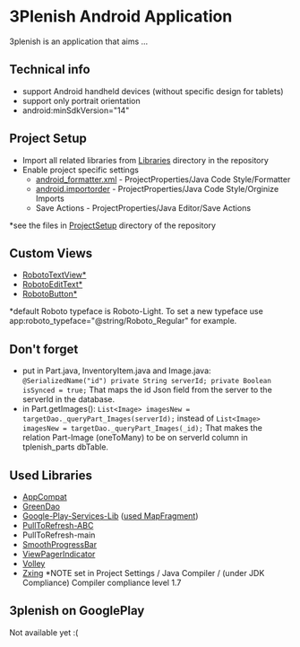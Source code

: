 3Plenish Android Application
=========

3plenish is an application that aims ...

## Technical info
* support Android handheld devices (without specific design for tablets)
* support only portrait orientation
* android:minSdkVersion="14"

## Project Setup
* Import all related libraries from [Libraries](http://gitlab.mentormate.bg/3plenish/3plenish-android/tree/master/Libraries) directory in the repository
* Enable project specific settings
    * [android_formatter.xml](http://gitlab.mentormate.bg/3plenish/3plenish-android/blob/master/ProjectSetup/android_formatter.xml) - ProjectProperties/Java Code Style/Formatter 
    * [android.importorder](http://gitlab.mentormate.bg/3plenish/3plenish-android/blob/master/ProjectSetup/android.importorder) - ProjectProperties/Java Code Style/Orginize Imports
    * Save Actions - ProjectProperties/Java Editor/Save Actions

*see the files in [ProjectSetup](http://gitlab.mentormate.bg/3plenish/3plenish-android/tree/master/ProjectSetup) directory of the repository

## Custom Views
* [RobotoTextView*](http://gitlab.mentormate.bg/3plenish/3plenish-android/blob/master/3plenish/src/com/android/threeplenish/ui/widget/RobotoTextView.java)
* [RobotoEditText*](http://gitlab.mentormate.bg/3plenish/3plenish-android/blob/master/3plenish/src/com/android/threeplenish/ui/widget/RobotoEditText.java)
* [RobotoButton*](http://gitlab.mentormate.bg/3plenish/3plenish-android/blob/master/3plenish/src/com/android/threeplenish/ui/widget/RobotoButton.java)

*default Roboto typeface is Roboto-Light. To set a new typeface use app:roboto_typeface="@string/Roboto_Regular" for example.

## Don't forget
* put in Part.java, InventoryItem.java and Image.java:
    `@SerializedName("id")
    private String serverId;
    private Boolean isSynced = true;`
    That maps the id Json field from the server to the serverId in the database.
* in Part.getImages():
    `List<Image> imagesNew = targetDao._queryPart_Images(serverId);`
    instead of
    `List<Image> imagesNew = targetDao._queryPart_Images(_id);`
    That makes the relation Part-Image (oneToMany) to be on serverId column in tplenish_parts dbTable.

## Used Libraries
* [AppCompat](http://developer.android.com/tools/support-library/features.html)
* [GreenDao](http://greendao-orm.com/)
* [Google-Play-Services-Lib](http://developer.android.com/google/play-services/index.html) ([used MapFragment](http://developer.android.com/reference/com/google/android/gms/maps/MapFragment.html))
* [PullToRefresh-ABC](https://github.com/chrisbanes/ActionBar-PullToRefresh)
* PullToRefresh-main
* [SmoothProgressBar](https://github.com/castorflex/SmoothProgressBar)
* [ViewPagerIndicator](https://github.com/JakeWharton/Android-ViewPagerIndicator)
* [Volley](https://android.googlesource.com/platform/frameworks/volley/ "Volley")
* [Zxing](https://github.com/zxing/zxing) *NOTE set in Project Settings / Java Compiler / (under JDK Compliance) Compiler compliance level 1.7
 

## 3plenish on GooglePlay
Not available yet :(